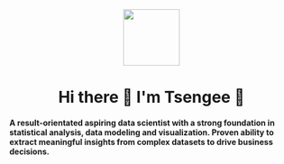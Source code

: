<div id="header" align="center">
  <img src="https://media.giphy.com/media/2IudUHdI075HL02Pkk/giphy.gif" width="100"/>
</div>

<h1 align="center">Hi there 👋 I'm Tsengee 🌸</h1>

#### A result-orientated aspiring data scientist with a strong foundation in statistical analysis, data modeling and visualization. Proven ability to extract meaningful insights from complex datasets to drive business decisions.

<!--
**tsengee-s/tsengee-s** is a ✨ _special_ ✨ repository because its `README.md` (this file) appears on your GitHub profile.

Here are some ideas to get you started:

- 📚 I’m a current graduate student at the University of Chicago, pursuing a M.S. in Data Science degree
- 😄 I’m currently studying Machine Learning and Time Series Forecasting
- 📫 How to reach me: tsundui@uchicago.edu
- ⚡ Fun fact: I love karaoke
-->
